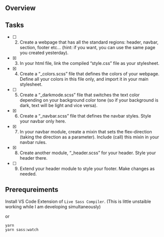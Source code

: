 ## Overview

## Tasks

- [ ] 2. Create a webpage that has all the standard regions: header, navbar, section, footer etc... (hint: if you want, you can use the same page you created yesterday).
- [x] 3. In your html file, link the compiled “style.css” file as your stylesheet.
- [x] 4. Create a “\_colors.scss” file that defines the colors of your webpage. Define all your colors in this file only, and import it in your main stylesheet.
- [ ] 5. Create a “\_darkmode.scss” file that switches the text color depending on your background color tone (so if your background is dark, text will be light and vice versa).
- [x] 6. Create a “\_navbar.scss” file that defines the navbar styles. Style your navbar only here.
- [x] 7. In your navbar module, create a mixin that sets the flex-direction (taking the direction as a parameter). Include (call) this mixin in your navbar rules.
- [x] 8. Create another module, “\_header.scss” for your header. Style your header there.
- [ ] 9. Extend your header module to style your footer. Make changes as needed.

## Prerequreiments

Install VS Code Extension of `Live Sass Compiler`.
(This is little unstaible working while I am developing simultaneously)

or

```
yarn
yarn sass:watch
```
